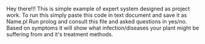 Hey there!!!
This is simple example of expert system designed as project work. 
To run this simply paste this code in text document and save it as  Name.pl
Run prolog and consult this file and asked questions in yes/no.
Based on symptoms it will show what infection/diseases your plant might be suffering from and it's treatment methods.
